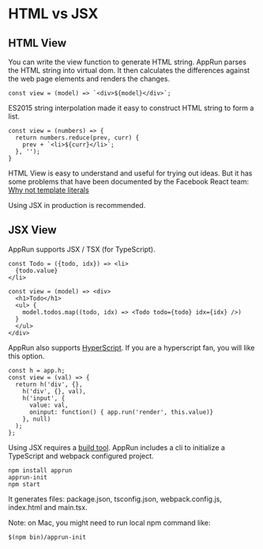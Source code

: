 # HTML vs JSX

## HTML View

You can write the view function to generate HTML string. AppRun parses the HTML string into virtual dom. It then calculates the differences against the web page elements and renders the changes.

```
const view = (model) => `<div>${model}</div>`;
```
ES2015 string interpolation made it easy to construct HTML string to form a list.
```
const view = (numbers) => {
  return numbers.reduce(prev, curr) {
    prev + `<li>${curr}</li>`;
  }, '');
}
```

HTML View is easy to understand and useful for trying out ideas. 
But it has some problems that have been documented by the Facebook React team:
[Why not template literals](http://facebook.github.io/jsx/#why-not-template-literals)

Using JSX in production is recommended. 

## JSX View

AppRun supports JSX / TSX (for TypeScript).

```
const Todo = ({todo, idx}) => <li>
  {todo.value}
</li>

const view = (model) => <div>
  <h1>Todo</h1>
  <ul> {
    model.todos.map((todo, idx) => <Todo todo={todo} idx={idx} />)
  }
  </ul>
</div>

```

AppRun also supports [HyperScript](https://github.com/dominictarr/hyperscript).
If you are a hyperscript fan, you will like this option.

```
const h = app.h;
const view = (val) => {
  return h('div', {},
    h('div', {}, val),
    h('input', {
      value: val,
      oninput: function() { app.run('render', this.value)}
    }, null)
  );
};
```

Using JSX requires a [build tool](build.md). AppRun includes a cli to initialize a TypeScript and webpack configured project.

```
npm install apprun
apprun-init
npm start
```

It generates files: package.json, tsconfig.json, webpack.config.js, index.html and main.tsx.

Note: on Mac, you might need to run local npm command like:

```
$(npm bin)/apprun-init
```